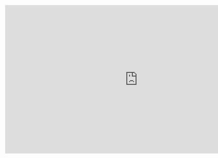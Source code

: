 <p data-ke-size="size16">&nbsp;</p>
<figure data-ke-type="video" data-ke-style="alignCenter" data-video-host="kakaotv" data-video-url="https://tv.kakao.com/v/448108013" data-video-thumbnail="https://scrap.kakaocdn.net/dn/bf4QQx/hyWzzYEyFR/f6prWTdZbXXMjh9QNwUEWK/img.jpg?width=1920&amp;height=1080&amp;face=0_0_1920_1080,https://scrap.kakaocdn.net/dn/llPc6/hyWzzEk4DE/KDQ7scn6369oMkjijaUIkK/img.jpg?width=1920&amp;height=1080&amp;face=0_0_1920_1080" data-video-width="860" data-video-height="484" data-video-origin-width="860" data-video-origin-height="484" data-ke-mobilestyle="widthContent" data-video-title="'삶이란 무엇인가'에서 업로드한 동영상" data-video-play-service="daum_tistory" data-original-url=""><iframe src="https://play-tv.kakao.com/embed/player/cliplink/448108013?service=daum_tistory" width="860" height="484" frameborder="0" allowfullscreen="true"></iframe>
<figcaption style="display: none;"></figcaption>
</figure>
<p data-ke-size="size16">&nbsp;</p>